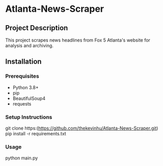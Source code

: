 # Atlanta-News-Scraper

## Project Description
This project scrapes news headlines from Fox 5 Atlanta's website for analysis and archiving.

## Installation

### Prerequisites
- Python 3.8+
- pip
- BeautifulSoup4
- requests

### Setup Instructions
git clone https:(https://github.com/thekevinhu/Atlanta-News-Scraper.git)
pip install -r requirements.txt

### Usage
python main.py
